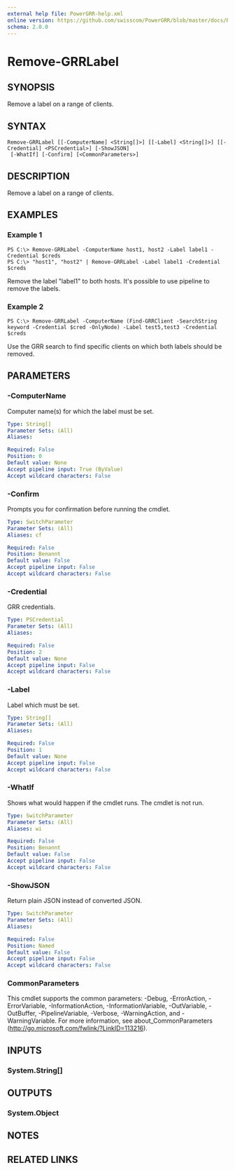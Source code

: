 ```yaml
---
external help file: PowerGRR-help.xml
online version: https://github.com/swisscom/PowerGRR/blob/master/docs/Remove-GRRLabel.md
schema: 2.0.0
---
```


# Remove-GRRLabel

## SYNOPSIS
Remove a label on a range of clients.

## SYNTAX

```
Remove-GRRLabel [[-ComputerName] <String[]>] [[-Label] <String[]>] [[-Credential] <PSCredential>] [-ShowJSON]
 [-WhatIf] [-Confirm] [<CommonParameters>]
```

## DESCRIPTION
Remove a label on a range of clients.

## EXAMPLES

### Example 1
```
PS C:\> Remove-GRRLabel -ComputerName host1, host2 -Label label1 -Credential $creds
PS C:\> "host1", "host2" | Remove-GRRLabel -Label label1 -Credential $creds
```

Remove the label "label1" to both hosts. It's possible to use pipeline to remove the
labels.

### Example 2
```
PS C:\> Remove-GRRLabel -ComputerName (Find-GRRClient -SearchString keyword -Credential $cred -OnlyNode) -Label test5,test3 -Credential $creds
```

Use the GRR search to find specific clients on which both labels should be
removed.

## PARAMETERS

### -ComputerName
Computer name(s) for which the label must be set.

```yaml
Type: String[]
Parameter Sets: (All)
Aliases: 

Required: False
Position: 0
Default value: None
Accept pipeline input: True (ByValue)
Accept wildcard characters: False
```

### -Confirm
Prompts you for confirmation before running the cmdlet.

```yaml
Type: SwitchParameter
Parameter Sets: (All)
Aliases: cf

Required: False
Position: Benannt
Default value: False
Accept pipeline input: False
Accept wildcard characters: False
```

### -Credential
GRR credentials.

```yaml
Type: PSCredential
Parameter Sets: (All)
Aliases: 

Required: False
Position: 2
Default value: None
Accept pipeline input: False
Accept wildcard characters: False
```

### -Label
Label which must be set.

```yaml
Type: String[]
Parameter Sets: (All)
Aliases: 

Required: False
Position: 1
Default value: None
Accept pipeline input: False
Accept wildcard characters: False
```

### -WhatIf
Shows what would happen if the cmdlet runs.
The cmdlet is not run.

```yaml
Type: SwitchParameter
Parameter Sets: (All)
Aliases: wi

Required: False
Position: Benannt
Default value: False
Accept pipeline input: False
Accept wildcard characters: False
```

### -ShowJSON
Return plain JSON instead of converted JSON.

```yaml
Type: SwitchParameter
Parameter Sets: (All)
Aliases: 

Required: False
Position: Named
Default value: False
Accept pipeline input: False
Accept wildcard characters: False
```

### CommonParameters
This cmdlet supports the common parameters: -Debug, -ErrorAction, -ErrorVariable, -InformationAction, -InformationVariable, -OutVariable, -OutBuffer, -PipelineVariable, -Verbose, -WarningAction, and -WarningVariable. For more information, see about_CommonParameters (http://go.microsoft.com/fwlink/?LinkID=113216).

## INPUTS

### System.String[]

## OUTPUTS

### System.Object

## NOTES

## RELATED LINKS

